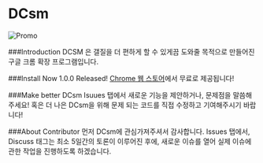 DCsm
==========

![Promo](https://www.dropbox.com/s/dton6ofbh3gqzrg/dcsm.png?dl=0)

###Introduction
DCSM 은 갤질을 더 편하게 할 수 있게끔 도와줄 목적으로 만들어진  
구글 크롬 확장 프로그램입니다.  
  
###Install
Now 1.0.0 Released!
[Chrome 웹 스토어](https://chrome.google.com/webstore/detail/dcsm/pmmgcpnhibhbnnnkjgdgimecpkpheacp?utm_source=chrome-ntp-icon)에서 무료로 제공됩니다!
  
###Make better DCsm
Isuues 탭에서 새로운 기능을 제안하거나, 문제점을 말씀해주세요!
혹은 더 나은 DCsm을 위해 문제 되는 코드를 직접 수정하고 기여해주시기 바랍니다!
  
###About Contributor
먼저 DCsm에 관심가져주셔서 감사합니다.
Issues 탭에서, Discuss 태그는 최소 5일간의 토론이 이루어진 후에, 새로운 이슈를 열어 실제 이슈에 관한 작업을 진행하도록 하겠습니다.
